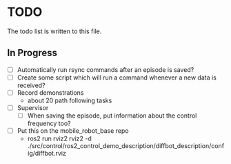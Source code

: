 # TODO

The todo list is written to this file.

## In Progress

- [ ] Automatically run rsync commands after an episode is saved?
- [ ] Create some script which will run a command whenever a new data is received?
- [ ] Record demonstrations
    - about 20 path following tasks
- [ ] Supervisor
    - [ ] When saving the episode, put information about the control frequency too?
- [ ] Put this on the mobile_robot_base repo
    - ros2 run rviz2 rviz2 -d ./src/control/ros2_control_demo_description/diffbot_description/config/diffbot.rviz